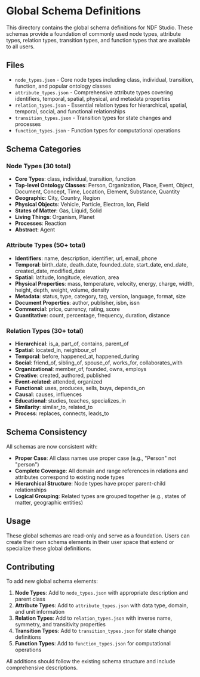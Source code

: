 # Global Schema Definitions

This directory contains the global schema definitions for NDF Studio. These schemas provide a foundation of commonly used node types, attribute types, relation types, transition types, and function types that are available to all users.

## Files

- `node_types.json` - Core node types including class, individual, transition, function, and popular ontology classes
- `attribute_types.json` - Comprehensive attribute types covering identifiers, temporal, spatial, physical, and metadata properties
- `relation_types.json` - Essential relation types for hierarchical, spatial, temporal, social, and functional relationships
- `transition_types.json` - Transition types for state changes and processes
- `function_types.json` - Function types for computational operations

## Schema Categories

### Node Types (30 total)
- **Core Types**: class, individual, transition, function
- **Top-level Ontology Classes**: Person, Organization, Place, Event, Object, Document, Concept, Time, Location, Element, Substance, Quantity
- **Geographic**: City, Country, Region
- **Physical Objects**: Vehicle, Particle, Electron, Ion, Field
- **States of Matter**: Gas, Liquid, Solid
- **Living Things**: Organism, Planet
- **Processes**: Reaction
- **Abstract**: Agent

### Attribute Types (50+ total)
- **Identifiers**: name, description, identifier, url, email, phone
- **Temporal**: birth_date, death_date, founded_date, start_date, end_date, created_date, modified_date
- **Spatial**: latitude, longitude, elevation, area
- **Physical Properties**: mass, temperature, velocity, energy, charge, width, height, depth, weight, volume, density
- **Metadata**: status, type, category, tag, version, language, format, size
- **Document Properties**: author, publisher, isbn, issn
- **Commercial**: price, currency, rating, score
- **Quantitative**: count, percentage, frequency, duration, distance

### Relation Types (30+ total)
- **Hierarchical**: is_a, part_of, contains, parent_of
- **Spatial**: located_in, neighbour_of
- **Temporal**: before, happened_at, happened_during
- **Social**: friend_of, sibling_of, spouse_of, works_for, collaborates_with
- **Organizational**: member_of, founded, owns, employs
- **Creative**: created, authored, published
- **Event-related**: attended, organized
- **Functional**: uses, produces, sells, buys, depends_on
- **Causal**: causes, influences
- **Educational**: studies, teaches, specializes_in
- **Similarity**: similar_to, related_to
- **Process**: replaces, connects, leads_to

## Schema Consistency

All schemas are now consistent with:
- **Proper Case**: All class names use proper case (e.g., "Person" not "person")
- **Complete Coverage**: All domain and range references in relations and attributes correspond to existing node types
- **Hierarchical Structure**: Node types have proper parent-child relationships
- **Logical Grouping**: Related types are grouped together (e.g., states of matter, geographic entities)

## Usage

These global schemas are read-only and serve as a foundation. Users can create their own schema elements in their user space that extend or specialize these global definitions.

## Contributing

To add new global schema elements:

1. **Node Types**: Add to `node_types.json` with appropriate description and parent class
2. **Attribute Types**: Add to `attribute_types.json` with data type, domain, and unit information
3. **Relation Types**: Add to `relation_types.json` with inverse name, symmetry, and transitivity properties
4. **Transition Types**: Add to `transition_types.json` for state change definitions
5. **Function Types**: Add to `function_types.json` for computational operations

All additions should follow the existing schema structure and include comprehensive descriptions. 